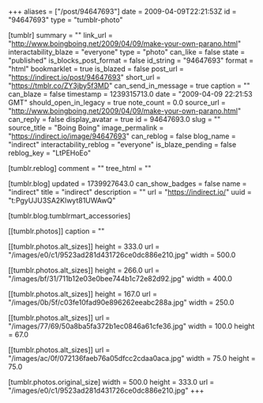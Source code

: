+++
aliases = ["/post/94647693"]
date = 2009-04-09T22:21:53Z
id = "94647693"
type = "tumblr-photo"

[tumblr]
summary = ""
link_url = "http://www.boingboing.net/2009/04/09/make-your-own-parano.html"
interactability_blaze = "everyone"
type = "photo"
can_like = false
state = "published"
is_blocks_post_format = false
id_string = "94647693"
format = "html"
bookmarklet = true
is_blazed = false
post_url = "https://indirect.io/post/94647693"
short_url = "https://tmblr.co/ZY3jby5f3MD"
can_send_in_message = true
caption = ""
can_blaze = false
timestamp = 1239315713.0
date = "2009-04-09 22:21:53 GMT"
should_open_in_legacy = true
note_count = 0.0
source_url = "http://www.boingboing.net/2009/04/09/make-your-own-parano.html"
can_reply = false
display_avatar = true
id = 94647693.0
slug = ""
source_title = "Boing Boing"
image_permalink = "https://indirect.io/image/94647693"
can_reblog = false
blog_name = "indirect"
interactability_reblog = "everyone"
is_blaze_pending = false
reblog_key = "LtPEHoEo"

[tumblr.reblog]
comment = ""
tree_html = ""

[tumblr.blog]
updated = 1739927643.0
can_show_badges = false
name = "indirect"
title = "indirect"
description = ""
url = "https://indirect.io/"
uuid = "t:PgyUJU3SA2Klwyt81UWAwQ"

[tumblr.blog.tumblrmart_accessories]

[[tumblr.photos]]
caption = ""

[[tumblr.photos.alt_sizes]]
height = 333.0
url = "/images/e0/c1/9523ad281d431726ce0dc886e210.jpg"
width = 500.0

[[tumblr.photos.alt_sizes]]
height = 266.0
url = "/images/bf/31/711b12e03e0bee744b1c72e82d92.jpg"
width = 400.0

[[tumblr.photos.alt_sizes]]
height = 167.0
url = "/images/0b/5f/c03fe10fad90e896262eeabc288a.jpg"
width = 250.0

[[tumblr.photos.alt_sizes]]
url = "/images/77/69/50a8ba5fa372b1ec0846a61cfe36.jpg"
width = 100.0
height = 67.0

[[tumblr.photos.alt_sizes]]
url = "/images/ac/0f/072136faeb76a05dfcc2cdaa0aca.jpg"
width = 75.0
height = 75.0

[tumblr.photos.original_size]
width = 500.0
height = 333.0
url = "/images/e0/c1/9523ad281d431726ce0dc886e210.jpg"
+++
